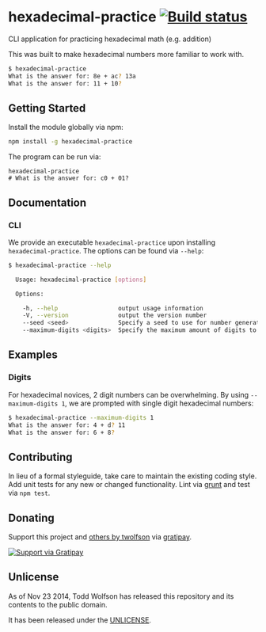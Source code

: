 # hexadecimal-practice [![Build status](https://travis-ci.org/twolfson/hexadecimal-practice.png?branch=master)](https://travis-ci.org/twolfson/hexadecimal-practice)

CLI application for practicing hexadecimal math (e.g. addition)

This was built to make hexadecimal numbers more familiar to work with.

```bash
$ hexadecimal-practice
What is the answer for: 8e + ac? 13a
What is the answer for: 11 + 10?
```

## Getting Started
Install the module globally via npm:

```bash
npm install -g hexadecimal-practice
```

The program can be run via:

```
hexadecimal-practice
# What is the answer for: c0 + 01?
```

## Documentation
### CLI
We provide an executable `hexadecimal-practice` upon installing `hexadecimal-practice`. The options can be found via `--help`:

```bash
$ hexadecimal-practice --help

  Usage: hexadecimal-practice [options]

  Options:

    -h, --help                 output usage information
    -V, --version              output the version number
    --seed <seed>              Specify a seed to use for number generation
    --maximum-digits <digits>  Specify the maximum amount of digits to use (hexadecimal base)
```

## Examples
### Digits
For hexadecimal novices, 2 digit numbers can be overwhelming. By using `--maximum-digits 1`, we are prompted with single digit hexadecimal numbers:

```bash
$ hexadecimal-practice --maximum-digits 1
What is the answer for: 4 + d? 11
What is the answer for: 6 + 8?
```

## Contributing
In lieu of a formal styleguide, take care to maintain the existing coding style. Add unit tests for any new or changed functionality. Lint via [grunt](https://github.com/gruntjs/grunt) and test via `npm test`.

## Donating
Support this project and [others by twolfson][gratipay] via [gratipay][].

[![Support via Gratipay][gratipay-badge]][gratipay]

[gratipay-badge]: https://cdn.rawgit.com/gratipay/gratipay-badge/2.x.x/dist/gratipay.png
[gratipay]: https://www.gratipay.com/twolfson/

## Unlicense
As of Nov 23 2014, Todd Wolfson has released this repository and its contents to the public domain.

It has been released under the [UNLICENSE][].

[UNLICENSE]: UNLICENSE
